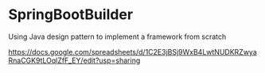 # SpringBootBuilder
Using Java design pattern to implement a framework from scratch


https://docs.google.com/spreadsheets/d/1C2E3jBSj9WxB4LwtNUDKRZwyaRnaCGK9tLOqlZfF_EY/edit?usp=sharing

